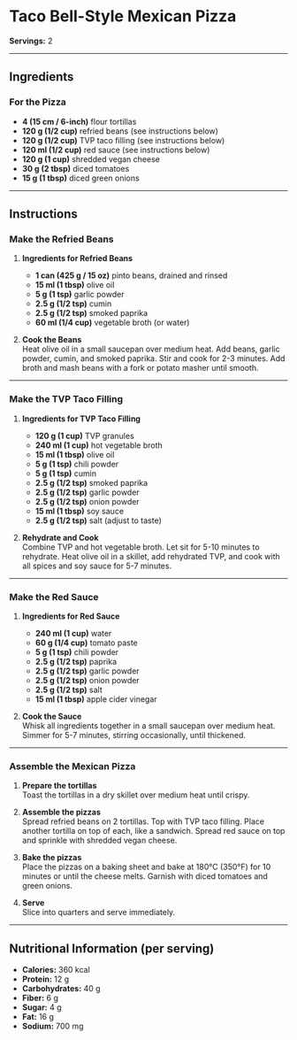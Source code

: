 # Taco Bell-Style Mexican Pizza

**Servings:** 2

---

## Ingredients

### For the Pizza
- **4 (15 cm / 6-inch)** flour tortillas
- **120 g (1/2 cup)** refried beans (see instructions below)
- **120 g (1/2 cup)** TVP taco filling (see instructions below)
- **120 ml (1/2 cup)** red sauce (see instructions below)
- **120 g (1 cup)** shredded vegan cheese
- **30 g (2 tbsp)** diced tomatoes
- **15 g (1 tbsp)** diced green onions

---

## Instructions

### Make the Refried Beans
1. **Ingredients for Refried Beans**
   - **1 can (425 g / 15 oz)** pinto beans, drained and rinsed
   - **15 ml (1 tbsp)** olive oil
   - **5 g (1 tsp)** garlic powder
   - **2.5 g (1/2 tsp)** cumin
   - **2.5 g (1/2 tsp)** smoked paprika
   - **60 ml (1/4 cup)** vegetable broth (or water)

2. **Cook the Beans**  
   Heat olive oil in a small saucepan over medium heat. Add beans, garlic powder, cumin, and smoked paprika. Stir and cook for 2-3 minutes. Add broth and mash beans with a fork or potato masher until smooth.

---

### Make the TVP Taco Filling
1. **Ingredients for TVP Taco Filling**
   - **120 g (1 cup)** TVP granules
   - **240 ml (1 cup)** hot vegetable broth
   - **15 ml (1 tbsp)** olive oil
   - **5 g (1 tsp)** chili powder
   - **5 g (1 tsp)** cumin
   - **2.5 g (1/2 tsp)** smoked paprika
   - **2.5 g (1/2 tsp)** garlic powder
   - **2.5 g (1/2 tsp)** onion powder
   - **15 ml (1 tbsp)** soy sauce
   - **2.5 g (1/2 tsp)** salt (adjust to taste)

2. **Rehydrate and Cook**  
   Combine TVP and hot vegetable broth. Let sit for 5-10 minutes to rehydrate. Heat olive oil in a skillet, add rehydrated TVP, and cook with all spices and soy sauce for 5-7 minutes.

---

### Make the Red Sauce
1. **Ingredients for Red Sauce**
   - **240 ml (1 cup)** water
   - **60 g (1/4 cup)** tomato paste
   - **5 g (1 tsp)** chili powder
   - **2.5 g (1/2 tsp)** paprika
   - **2.5 g (1/2 tsp)** garlic powder
   - **2.5 g (1/2 tsp)** onion powder
   - **2.5 g (1/2 tsp)** salt
   - **15 ml (1 tbsp)** apple cider vinegar

2. **Cook the Sauce**  
   Whisk all ingredients together in a small saucepan over medium heat. Simmer for 5-7 minutes, stirring occasionally, until thickened.

---

### Assemble the Mexican Pizza
1. **Prepare the tortillas**  
   Toast the tortillas in a dry skillet over medium heat until crispy.

2. **Assemble the pizzas**  
   Spread refried beans on 2 tortillas. Top with TVP taco filling. Place another tortilla on top of each, like a sandwich. Spread red sauce on top and sprinkle with shredded vegan cheese.

3. **Bake the pizzas**  
   Place the pizzas on a baking sheet and bake at 180°C (350°F) for 10 minutes or until the cheese melts. Garnish with diced tomatoes and green onions.

4. **Serve**  
   Slice into quarters and serve immediately.

---

## Nutritional Information (per serving)
- **Calories:** 360 kcal  
- **Protein:** 12 g  
- **Carbohydrates:** 40 g  
- **Fiber:** 6 g  
- **Sugar:** 4 g  
- **Fat:** 16 g  
- **Sodium:** 700 mg  